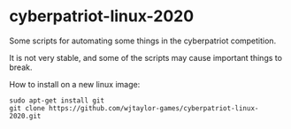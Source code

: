 # cyberpatriot-linux-2020
Some scripts for automating some things in the cyberpatriot competition.

It is not very stable, and some of the scripts may cause important things
to break.

How to install on a new linux image:
```
sudo apt-get install git
git clone https://github.com/wjtaylor-games/cyberpatriot-linux-2020.git
```
